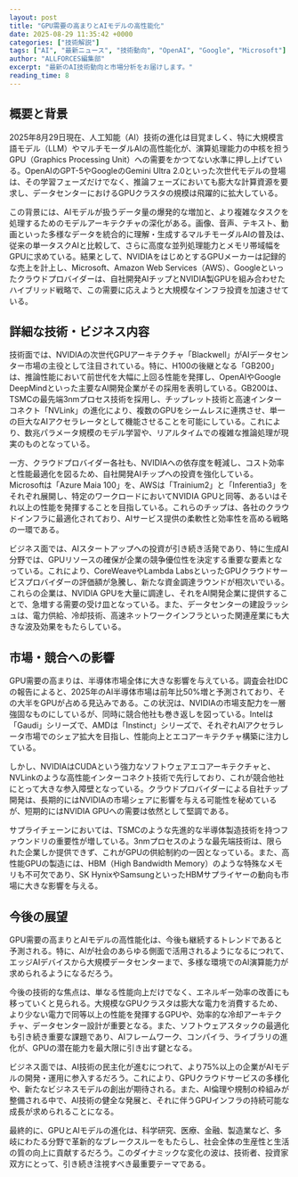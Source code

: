 ```yaml
---
layout: post
title: "GPU需要の高まりとAIモデルの高性能化"
date: 2025-08-29 11:35:42 +0000
categories: ["技術解説"]
tags: ["AI", "最新ニュース", "技術動向", "OpenAI", "Google", "Microsoft"]
author: "ALLFORCES編集部"
excerpt: "最新のAI技術動向と市場分析をお届けします。"
reading_time: 8
---
```


## 概要と背景

2025年8月29日現在、人工知能（AI）技術の進化は目覚ましく、特に大規模言語モデル（LLM）やマルチモーダルAIの高性能化が、演算処理能力の中核を担うGPU（Graphics Processing Unit）への需要をかつてない水準に押し上げている。OpenAIのGPT-5やGoogleのGemini Ultra 2.0といった次世代モデルの登場は、その学習フェーズだけでなく、推論フェーズにおいても膨大な計算資源を要求し、データセンターにおけるGPUクラスタの規模は飛躍的に拡大している。

この背景には、AIモデルが扱うデータ量の爆発的な増加と、より複雑なタスクを処理するためのモデルアーキテクチャの深化がある。画像、音声、テキスト、動画といった多様なデータを統合的に理解・生成するマルチモーダルAIの普及は、従来の単一タスクAIと比較して、さらに高度な並列処理能力とメモリ帯域幅をGPUに求めている。結果として、NVIDIAをはじめとするGPUメーカーは記録的な売上を計上し、Microsoft、Amazon Web Services（AWS）、Googleといったクラウドプロバイダーは、自社開発AIチップとNVIDIA製GPUを組み合わせたハイブリッド戦略で、この需要に応えようと大規模なインフラ投資を加速させている。

## 詳細な技術・ビジネス内容

技術面では、NVIDIAの次世代GPUアーキテクチャ「Blackwell」がAIデータセンター市場の主役として注目されている。特に、H100の後継となる「GB200」は、推論性能において前世代を大幅に上回る性能を発揮し、OpenAIやGoogle DeepMindといった主要なAI開発企業がその採用を表明している。GB200は、TSMCの最先端3nmプロセス技術を採用し、チップレット技術と高速インターコネクト「NVLink」の進化により、複数のGPUをシームレスに連携させ、単一の巨大なAIアクセラレータとして機能させることを可能にしている。これにより、数兆パラメータ規模のモデル学習や、リアルタイムでの複雑な推論処理が現実のものとなっている。

一方、クラウドプロバイダー各社も、NVIDIAへの依存度を軽減し、コスト効率と性能最適化を図るため、自社開発AIチップへの投資を強化している。Microsoftは「Azure Maia 100」を、AWSは「Trainium2」と「Inferentia3」をそれぞれ展開し、特定のワークロードにおいてNVIDIA GPUと同等、あるいはそれ以上の性能を発揮することを目指している。これらのチップは、各社のクラウドインフラに最適化されており、AIサービス提供の柔軟性と効率性を高める戦略の一環である。

ビジネス面では、AIスタートアップへの投資が引き続き活発であり、特に生成AI分野では、GPUリソースの確保が企業の競争優位性を決定する重要な要素となっている。これにより、CoreWeaveやLambda LabsといったGPUクラウドサービスプロバイダーの評価額が急騰し、新たな資金調達ラウンドが相次いでいる。これらの企業は、NVIDIA GPUを大量に調達し、それをAI開発企業に提供することで、急増する需要の受け皿となっている。また、データセンターの建設ラッシュは、電力供給、冷却技術、高速ネットワークインフラといった関連産業にも大きな波及効果をもたらしている。

## 市場・競合への影響

GPU需要の高まりは、半導体市場全体に大きな影響を与えている。調査会社IDCの報告によると、2025年のAI半導体市場は前年比50%増と予測されており、その大半をGPUが占める見込みである。この状況は、NVIDIAの市場支配力を一層強固なものにしているが、同時に競合他社も巻き返しを図っている。Intelは「Gaudi」シリーズで、AMDは「Instinct」シリーズで、それぞれAIアクセラレータ市場でのシェア拡大を目指し、性能向上とエコアーキテクチャ構築に注力している。

しかし、NVIDIAはCUDAという強力なソフトウェアエコアーキテクチャと、NVLinkのような高性能インターコネクト技術で先行しており、これが競合他社にとって大きな参入障壁となっている。クラウドプロバイダーによる自社チップ開発は、長期的にはNVIDIAの市場シェアに影響を与える可能性を秘めているが、短期的にはNVIDIA GPUへの需要は依然として堅調である。

サプライチェーンにおいては、TSMCのような先進的な半導体製造技術を持つファウンドリの重要性が増している。3nmプロセスのような最先端技術は、限られた企業しか提供できず、これがGPUの供給制約の一因となっている。また、高性能GPUの製造には、HBM（High Bandwidth Memory）のような特殊なメモリも不可欠であり、SK HynixやSamsungといったHBMサプライヤーの動向も市場に大きな影響を与える。

## 今後の展望

GPU需要の高まりとAIモデルの高性能化は、今後も継続するトレンドであると予測される。特に、AIが社会のあらゆる側面で活用されるようになるにつれて、エッジAIデバイスから大規模データセンターまで、多様な環境でのAI演算能力が求められるようになるだろう。

今後の技術的な焦点は、単なる性能向上だけでなく、エネルギー効率の改善にも移っていくと見られる。大規模なGPUクラスタは膨大な電力を消費するため、より少ない電力で同等以上の性能を発揮するGPUや、効率的な冷却アーキテクチャ、データセンター設計が重要となる。また、ソフトウェアスタックの最適化も引き続き重要な課題であり、AIフレームワーク、コンパイラ、ライブラリの進化が、GPUの潜在能力を最大限に引き出す鍵となる。

ビジネス面では、AI技術の民主化が進むにつれて、より75%以上の企業がAIモデルの開発・運用に参入するだろう。これにより、GPUクラウドサービスの多様化や、新たなビジネスモデルの創出が期待される。また、AI倫理や規制の枠組みが整備される中で、AI技術の健全な発展と、それに伴うGPUインフラの持続可能な成長が求められることになる。

最終的に、GPUとAIモデルの進化は、科学研究、医療、金融、製造業など、多岐にわたる分野で革新的なブレークスルーをもたらし、社会全体の生産性と生活の質の向上に貢献するだろう。このダイナミックな変化の波は、技術者、投資家双方にとって、引き続き注視すべき最重要テーマである。
